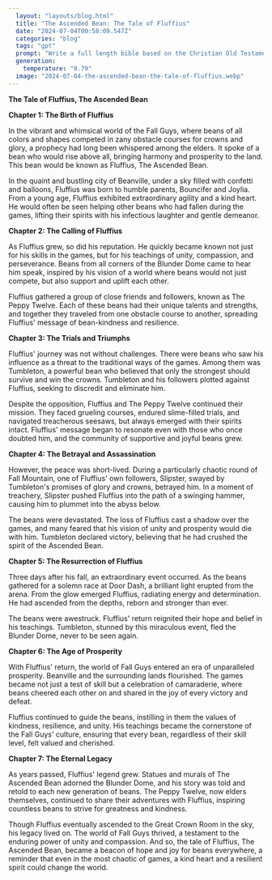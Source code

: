 ```yaml
---
  layout: "layouts/blog.html"
  title: "The Ascended Bean: The Tale of Fluffius"
  date: "2024-07-04T00:58:09.547Z"
  categories: "blog"
  tags: "gpt"
  prompt: "Write a full length bible based on the Christian Old Testament for the video game “fall guys” please focus on the tale of a fiction Jesus Christ like figure who has followers and gets assassinated in a tragic way, and then comes back to life to bring epic prosperity to the fall guys people."
  generation: 
    temperature: "0.79"
  image: "2024-07-04-the-ascended-bean-the-tale-of-fluffius.webp"
---
```

**The Tale of Fluffius, The Ascended Bean**

**Chapter 1: The Birth of Fluffius**

In the vibrant and whimsical world of the Fall Guys, where beans of all colors and shapes competed in zany obstacle courses for crowns and glory, a prophecy had long been whispered among the elders. It spoke of a bean who would rise above all, bringing harmony and prosperity to the land. This bean would be known as Fluffius, The Ascended Bean.

In the quaint and bustling city of Beanville, under a sky filled with confetti and balloons, Fluffius was born to humble parents, Bouncifer and Joylia. From a young age, Fluffius exhibited extraordinary agility and a kind heart. He would often be seen helping other beans who had fallen during the games, lifting their spirits with his infectious laughter and gentle demeanor.

**Chapter 2: The Calling of Fluffius**

As Fluffius grew, so did his reputation. He quickly became known not just for his skills in the games, but for his teachings of unity, compassion, and perseverance. Beans from all corners of the Blunder Dome came to hear him speak, inspired by his vision of a world where beans would not just compete, but also support and uplift each other.

Fluffius gathered a group of close friends and followers, known as The Peppy Twelve. Each of these beans had their unique talents and strengths, and together they traveled from one obstacle course to another, spreading Fluffius' message of bean-kindness and resilience.

**Chapter 3: The Trials and Triumphs**

Fluffius' journey was not without challenges. There were beans who saw his influence as a threat to the traditional ways of the games. Among them was Tumbleton, a powerful bean who believed that only the strongest should survive and win the crowns. Tumbleton and his followers plotted against Fluffius, seeking to discredit and eliminate him.

Despite the opposition, Fluffius and The Peppy Twelve continued their mission. They faced grueling courses, endured slime-filled trials, and navigated treacherous seesaws, but always emerged with their spirits intact. Fluffius' message began to resonate even with those who once doubted him, and the community of supportive and joyful beans grew.

**Chapter 4: The Betrayal and Assassination**

However, the peace was short-lived. During a particularly chaotic round of Fall Mountain, one of Fluffius' own followers, Slipster, swayed by Tumbleton's promises of glory and crowns, betrayed him. In a moment of treachery, Slipster pushed Fluffius into the path of a swinging hammer, causing him to plummet into the abyss below.

The beans were devastated. The loss of Fluffius cast a shadow over the games, and many feared that his vision of unity and prosperity would die with him. Tumbleton declared victory, believing that he had crushed the spirit of the Ascended Bean.

**Chapter 5: The Resurrection of Fluffius**

Three days after his fall, an extraordinary event occurred. As the beans gathered for a solemn race at Door Dash, a brilliant light erupted from the arena. From the glow emerged Fluffius, radiating energy and determination. He had ascended from the depths, reborn and stronger than ever.

The beans were awestruck. Fluffius' return reignited their hope and belief in his teachings. Tumbleton, stunned by this miraculous event, fled the Blunder Dome, never to be seen again.

**Chapter 6: The Age of Prosperity**

With Fluffius' return, the world of Fall Guys entered an era of unparalleled prosperity. Beanville and the surrounding lands flourished. The games became not just a test of skill but a celebration of camaraderie, where beans cheered each other on and shared in the joy of every victory and defeat.

Fluffius continued to guide the beans, instilling in them the values of kindness, resilience, and unity. His teachings became the cornerstone of the Fall Guys' culture, ensuring that every bean, regardless of their skill level, felt valued and cherished.

**Chapter 7: The Eternal Legacy**

As years passed, Fluffius' legend grew. Statues and murals of The Ascended Bean adorned the Blunder Dome, and his story was told and retold to each new generation of beans. The Peppy Twelve, now elders themselves, continued to share their adventures with Fluffius, inspiring countless beans to strive for greatness and kindness.

Though Fluffius eventually ascended to the Great Crown Room in the sky, his legacy lived on. The world of Fall Guys thrived, a testament to the enduring power of unity and compassion. And so, the tale of Fluffius, The Ascended Bean, became a beacon of hope and joy for beans everywhere, a reminder that even in the most chaotic of games, a kind heart and a resilient spirit could change the world.
